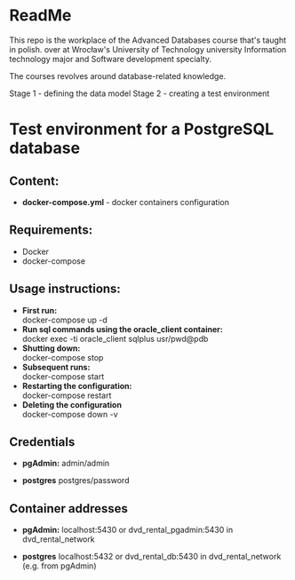 # ReadMe

This repo is the workplace of the Advanced Databases course that's taught in polish. over at Wrocław's University of Technology university Information technology major and Software development specialty.

The courses revolves around database-related knowledge.

Stage 1 - defining the data model
Stage 2 - creating a test environment

# Test environment for a PostgreSQL database

## Content:

- **docker-compose.yml** - docker containers configuration

## Requirements:

- Docker
- docker-compose

## Usage instructions:

- **First run:**  
  docker-compose up -d
- **Run sql commands using the oracle_client container:**  
  docker exec -ti oracle_client sqlplus usr/pwd@pdb
- **Shutting down:**  
  docker-compose stop
- **Subsequent runs:**  
  docker-compose start
- **Restarting the configuration:**  
  docker-compose restart
- **Deleting the configuration**  
  docker-compose down -v


## Credentials

- **pgAdmin:**
admin/admin

- **postgres**
postgres/password

## Container addresses

- **pgAdmin:**
localhost:5430 or dvd_rental_pgadmin:5430 in dvd_rental_network

- **postgres**
localhost:5432 or dvd_rental_db:5430 in dvd_rental_network (e.g. from pgAdmin)

